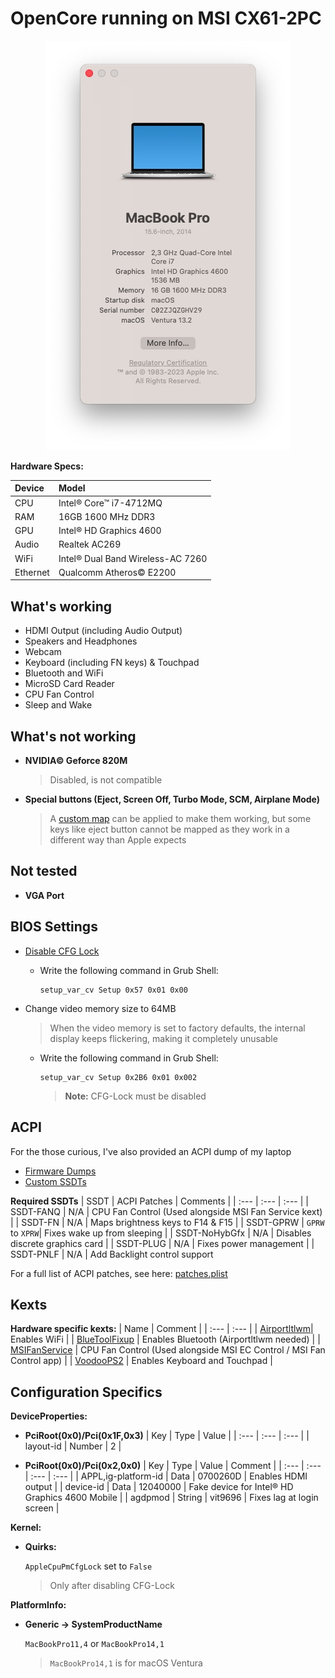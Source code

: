 # OpenCore running on MSI CX61-2PC

<p align="center">
  <img src="/images/about-this-mac.jpg">
</p>

**Hardware Specs:**

| Device | Model |
| :--- | :--- |
| CPU | Intel® Core™ i7-4712MQ |
| RAM | 16GB 1600 MHz DDR3 |
| GPU | Intel® HD Graphics 4600 |
| Audio | Realtek AC269 |
| WiFi | Intel® Dual Band Wireless-AC 7260 |
| Ethernet | Qualcomm Atheros© E2200 |

## What's working

* HDMI Output (including Audio Output)
* Speakers and Headphones
* Webcam
* Keyboard (including FN keys) & Touchpad
* Bluetooth and WiFi
* MicroSD Card Reader
* CPU Fan Control
* Sleep and Wake


## What's not working

* **NVIDIA© Geforce 820M**
  > Disabled, is not compatible
* **Special buttons (Eject, Screen Off, Turbo Mode, SCM, Airplane Mode)**
  > A [custom map](https://github.com/RehabMan/OS-X-Voodoo-PS2-Controller/wiki/How-to-Use-Custom-Keyboard-Mapping) can be applied to make them working, but some keys like eject button cannot be mapped as they work in a different way than Apple expects

## Not tested

* **VGA Port**

## BIOS Settings

* [Disable CFG Lock](https://dortania.github.io/OpenCore-Post-Install/misc/msr-lock.html#what-is-cfg-lock)
  * Write the following command in Grub Shell:
    ```
    setup_var_cv Setup 0x57 0x01 0x00
    ```

* Change video memory size to 64MB
  > When the video memory is set to factory defaults, the internal display keeps flickering, making it completely unusable
 
  * Write the following command in Grub Shell:
    ```
    setup_var_cv Setup 0x2B6 0x01 0x002
    ```
    > **Note:** CFG-Lock must be disabled

## ACPI

For the those curious, I've also provided an ACPI dump of my laptop

* [Firmware Dumps](/ACPI/ACPI-Dumps/)
* [Custom SSDTs](/ACPI/Custom-SSDTs/)

**Required SSDTs**
| SSDT | ACPI Patches | Comments |
| :--- | :--- | :--- |
| SSDT-FANQ | N/A | CPU Fan Control (Used alongside MSI Fan Service kext) |
| SSDT-FN | N/A | Maps brightness keys to F14 & F15 |
| SSDT-GPRW | `GPRW` to `XPRW`| Fixes wake up from sleeping |
| SSDT-NoHybGfx | N/A | Disables discrete graphics card |
| SSDT-PLUG | N/A | Fixes power management |
| SSDT-PNLF | N/A | Add Backlight control support 

For a full list of ACPI patches, see here: [patches.plist](/ACPI/Custom-SSDTs/patches.plist)

## Kexts

**Hardware specific kexts:**
| Name | Comment |
| :--- | :--- |
| [Airportltlwm](https://github.com/OpenIntelWireless/itlwm)| Enables WiFi |
| [BlueToolFixup](https://github.com/acidanthera/BrcmPatchRAM) | Enables Bluetooth (Airportltlwm needed) |
| [MSIFanService](https://github.com/ivansoriarab/Compiled-MSI-Fan-Service) | CPU Fan Control (Used alongside MSI EC Control / MSI Fan Control app) |
| [VoodooPS2](https://github.com/acidanthera/VoodooPS2) | Enables Keyboard and Touchpad |

## Configuration Specifics

**DeviceProperties:**

* **PciRoot(0x0)/Pci(0x1F,0x3)**
  | Key | Type | Value |
  | :--- | :--- | :--- |
  | layout-id  | Number | 2 |
  
* **PciRoot(0x0)/Pci(0x2,0x0)**
  | Key | Type | Value | Comment |
  | :--- | :--- | :--- | :--- |
  | APPL,ig-platform-id | Data | 0700260D | Enables HDMI output |
  | device-id | Data | 12040000 | Fake device for Intel® HD Graphics 4600 Mobile |
  | agdpmod | String | vit9696 | Fixes lag at login screen |
  
**Kernel:**
* **Quirks:**

  `AppleCpuPmCfgLock` set to `False`
    > Only after disabling CFG-Lock
  
**PlatformInfo:**
  * **Generic -> SystemProductName**
  
    `MacBookPro11,4` or `MacBookPro14,1`
    > `MacBookPro14,1` is for macOS Ventura
